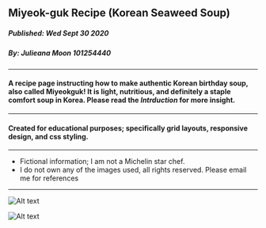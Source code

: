 ## Miyeok-guk Recipe (Korean Seaweed Soup)
##### Published: Wed Sept 30 2020 
##### By: Julieana Moon 101254440
---


#### A __recipe__ page instructing how to make authentic Korean birthday soup, also called __Miyeokguk__! It is light, nutritious, and definitely a staple comfort soup in Korea. Please read the _Intrduction_ for more insight.

---
#### Created for educational purposes; specifically grid layouts, responsive design, and css styling. 
---
- Fictional information; I am not a Michelin star chef.
- I do not own any of the images used, all rights reserved. Please email me for references
---
![Alt text](http://full/path/to/readme-intro.jpg "Optional title")

![Alt text](/relative/path/to/readme-intro2.jpg?raw=true "Optional Title")

